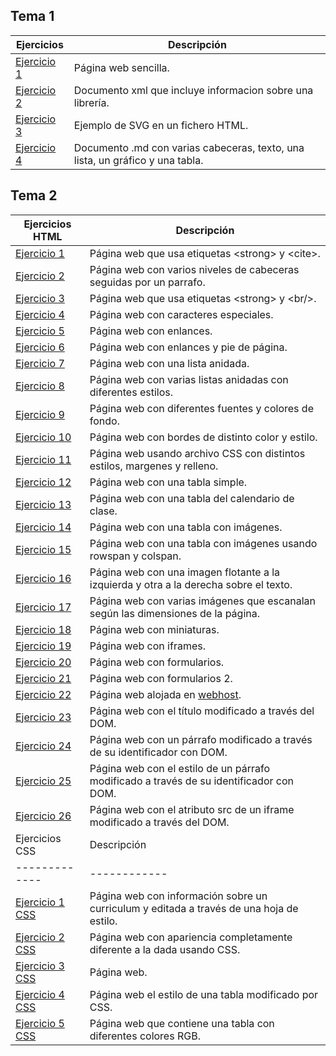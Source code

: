 ## Tema 1
  Ejercicios   | Descripción
------------- | ------------
 [Ejercicio 1](Tema1/Ejercicio1.html)  | Página web sencilla.
 [Ejercicio 2](Tema1/Ejercicio2.xml)   | Documento xml que incluye informacion sobre una librería.
 [Ejercicio 3](Tema1/Ejercicio3.html)  | Ejemplo de SVG en un fichero HTML.
 [Ejercicio 4](https://github.com/afercin/pruebaLLMM/blob/master/README.md)  | Documento .md con varias cabeceras, texto, una lista, un gráfico y una tabla.

## Tema 2
  Ejercicios HTML  | Descripción
------------- | ------------
 [Ejercicio 1](Tema2/Ejercicio1.html)  | Página web que usa etiquetas &lt;strong&gt; y &lt;cite&gt;.
 [Ejercicio 2](Tema2/Ejercicio2.html)  | Página web con varios niveles de cabeceras seguidas por un parrafo.
 [Ejercicio 3](Tema2/Ejercicio3.html)  | Página web que usa etiquetas &lt;strong&gt; y &lt;br/&gt;.
 [Ejercicio 4](Tema2/Ejercicio4.html)  | Página web con caracteres especiales.
 [Ejercicio 5](Tema2/ejercicio5/misitio.com/index.html)  | Página web con enlances.
 [Ejercicio 6](Tema2/Ejercicio6.html)  | Página web con enlances y pie de página.
 [Ejercicio 7](Tema2/Ejercicio7.html)  | Página web con una lista anidada.
 [Ejercicio 8](Tema2/Ejercicio8.html)  | Página web con varias listas anidadas con diferentes estilos.
 [Ejercicio 9](Tema2/Ejercicio9.html)  | Página web con diferentes fuentes y colores de fondo.
 [Ejercicio 10](Tema2/Ejercicio10.html)  | Página web con bordes de distinto color y estilo.
 [Ejercicio 11](Tema2/Ejercicio11.html)  | Página web usando archivo CSS con distintos estilos, margenes y relleno.
 [Ejercicio 12](Tema2/Ejercicio12.html)  | Página web con una tabla simple.
 [Ejercicio 13](Tema2/Ejercicio13.html)  | Página web con una tabla del calendario de clase.
 [Ejercicio 14](Tema2/Ejercicio14.html)  | Página web con una tabla con imágenes.
 [Ejercicio 15](Tema2/Ejercicio15.html)  | Página web con una tabla con imágenes usando rowspan y colspan.
 [Ejercicio 16](Tema2/Ejercicio16.html)  | Página web con una imagen flotante a la izquierda y otra a la derecha sobre el texto.
 [Ejercicio 17](Tema2/Ejercicio17.html)  | Página web con varias imágenes que escanalan según las dimensiones de la página.
 [Ejercicio 18](Tema2/Ejercicio18.html)  | Página web con miniaturas.
 [Ejercicio 19](Tema2/Ejercicio19.html)  | Página web con iframes.
 [Ejercicio 20](Tema2/Ejercicio20.html)  | Página web con formularios.
 [Ejercicio 21](Tema2/Ejercicio21.html)  | Página web con formularios 2.
 [Ejercicio 22](https://asir1-llmm-adrian.000webhostapp.com/zozor/)  | Página web alojada en [webhost](https://es.000webhost.com/).
 [Ejercicio 23](Tema2/Ejercicio23.html)  | Página web con el título modificado a través del DOM.
 [Ejercicio 24](Tema2/Ejercicio24.html)  | Página web con un párrafo modificado a través de su identificador con DOM.
 [Ejercicio 25](Tema2/Ejercicio25.html)  | Página web con el estilo de un párrafo modificado a través de su identificador con DOM.
 [Ejercicio 26](Tema2/Ejercicio26.html)  | Página web con el atributo src de un iframe modificado a través del DOM.
 Ejercicios CSS  | Descripción
------------- | ------------
 [Ejercicio 1 CSS](Tema2/CSSEjercicio1.html)  | Página web con información sobre un curriculum y editada a través de una hoja de estilo.
 [Ejercicio 2 CSS](Tema2/CSSEjercicio2.html)  | Página web con apariencia completamente diferente a la dada usando CSS.
 [Ejercicio 3 CSS](Tema2/CSSEjercicio3.html)  | Página web.
 [Ejercicio 4 CSS](Tema2/CSSEjercicio4.html)  | Página web el estilo de una tabla modificado por CSS.
 [Ejercicio 5 CSS](Tema2/CSSEjercicio5.html)  | Página web que contiene una tabla con diferentes colores RGB.
